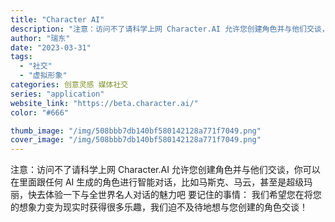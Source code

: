 ```yaml
---
title: "Character AI"
description: "注意：访问不了请科学上网 Character.AI 允许您创建角色并与他们交谈，你可以在里面跟任何AI生成的角色进行智能"
author: "瑞东"
date: "2023-03-31"
tags:
  - "社交"
  - "虚拟形象"
categories: 创意灵感 媒体社交
series: "application"
website_link: "https://beta.character.ai/"
color: "#666"

thumb_image: "/img/508bbb7db140bf580142128a771f7049.png"
cover_image: "/img/508bbb7db140bf580142128a771f7049.png"
---
```


注意：访问不了请科学上网 Character.AI 允许您创建角色并与他们交谈，你可以在里面跟任何 AI 生成的角色进行智能对话，比如马斯克、马云，甚至是超级玛丽，快去体验一下与全世界名人对话的魅力吧 要记住的事情： 我们希望您在将您的想象力变为现实时获得很多乐趣，我们迫不及待地想与您创建的角色交谈！
